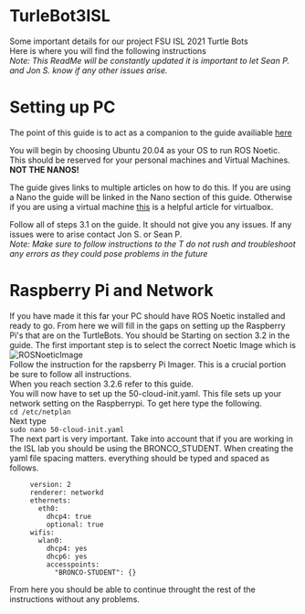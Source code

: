 # TurleBot3ISL
Some important details for our project FSU ISL 2021 Turtle Bots\
Here is where you will find the following instructions\
*Note: This ReadMe will be constantly updated it is important to let Sean P. and Jon S. know if any other issues arise.*  
# Setting up PC
The point of this guide is to act as a companion to the guide availiable [here](https://emanual.robotis.com/docs/en/platform/turtlebot3/overview/)    
  
You will begin by choosing Ubuntu 20.04 as your OS to run ROS Noetic. This should be reserved for your personal machines and Virtual Machines. **NOT THE NANOS!** 
  
The guide gives links to multiple articles on how to do this. If you are using a Nano the guide will be linked in the Nano section of this guide. Otherwise if you are using a virtual machine [this](https://brb.nci.nih.gov/seqtools/installUbuntu.html) is a helpful article for virtualbox.
  
  
Follow all of steps 3.1 on the guide. It should not give you any issues. If any issues were to arise contact Jon S. or Sean P.  
*Note: Make sure to follow instructions to the T do not rush and troubleshoot any errors as they could pose problems in the future*  
# Raspberry Pi and Network
If you have made it this far your PC should have ROS Noetic installed and ready to go. From here we will fill in the gaps on setting up the Raspberry Pi's that are on the TurtleBots. You should be Starting on section 3.2 in the guide. The first important step is to select the correct Noetic Image which is  
![ROSNoeticImage](https://user-images.githubusercontent.com/91296386/139104879-df30f7f0-7dbc-43e7-9ff0-6d19c122b124.PNG)  
Follow the instruction for the rapsberry Pi Imager. This is a crucial portion be sure to follow all instructions.  
When you reach section 3.2.6 refer to this guide.  
You will now have to set up the 50-cloud-init.yaml. This file sets up your network setting on the Raspberrypi. To get here type the following.  
```cd /etc/netplan ```  
Next type  
```sudo nano 50-cloud-init.yaml```  
The next part is very important. Take into account that if you are working in the ISL lab you should be using the BRONCO_STUDENT. When creating the yaml file spacing matters. everything should be typed and spaced as follows.
```network:
     version: 2
     renderer: networkd
     ethernets:
       eth0:
         dhcp4: true
         optional: true
     wifis:
       wlan0:
         dhcp4: yes
         dhcp6: yes
         accesspoints:
           "BRONCO-STUDENT": {}
 ```
From here you should be able to continue throught the rest of the instructions without any problems.
